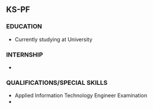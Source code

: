 ## KS-PF
### EDUCATION
- Currently studying at University
### INTERNSHIP
- 
### QUALIFICATIONS/SPECIAL SKILLS
- Applied Information Technology Engineer Examination
- 


<!---
KS-PF/KS-PF is a ✨ special ✨ repository because its `README.md` (this file) appears on your GitHub profile.
You can click the Preview link to take a look at your changes.
--->
